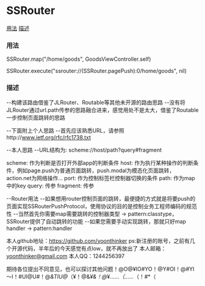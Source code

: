 # SSRouter
[用法](#用法)
[描述](#描述)




### 用法
SSRouter.map("/home/goods", GoodsViewController.self)

SSRouter.execute("ssrouter://\(SSRouter.pagePush):0/home/goods", nil)


### 描述
--构建该路由借鉴了JLRouter、Routable等其他未开源的路由思路
 --没有将JLRouter通过url.path传参的思路融合进来，感觉用处不是太大，借鉴了Routable一步控制页面跳转的思路
 
 --下面附上个人思路
 --首先应该熟悉URL，请参照http://www.ietf.org/rfc/rfc1738.txt
 
 --本人思路
 --URL结构为: scheme://host/path?query#fragment
 
 scheme: 作为判断是否打开外部app的判断条件
 host: 作为执行某种操作的判断条件，例如page.push为普通页面跳转，push.modal为模态化页面跳转，action.net为网络操作...
 port: 作为控制标签栏控制器切换的条件
 path: 作为map中的key
 query: 传参
 fragment: 传参
 
 --Router用法
 --如果想用router控制页面的跳转，最便捷的方式就是将要push的页面实现SSRouterPushProtocol，使用协议的目的是控制业务工程师编码的规范性
 --当然首先你需要map需要跳转的控制器类型 -> pattern:classtype，SSRouter提供了自动跳转的功能
 --如果您需要手动实现跳转，那就只好map handler -> pattern:handler
 
 
 本人github地址：https://github.com/yoonthinker ps:新注册的账号，之前有几个开源代码，半年后的今天感觉有点low，就不再放出了
 本人邮箱：yoonthinker@gmail.com
 本人QQ：1244256397
 
 期待各位提出不同意见，也可以探讨其他问题！@O@¥IO#YO！@Y#OI！@#YI～I！#UI@U#！@*&TIU@*（¥！@&*¥&！@*¥……*（……*（！#*（
